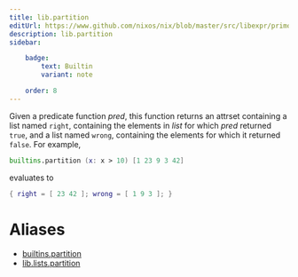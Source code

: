 ```yaml
---
title: lib.partition
editUrl: https://www.github.com/nixos/nix/blob/master/src/libexpr/primops.cc
description: lib.partition
sidebar:

    badge:
        text: Builtin
        variant: note

    order: 8
---
```


Given a predicate function *pred*, this function returns an
attrset containing a list named `right`, containing the elements
in *list* for which *pred* returned `true`, and a list named
`wrong`, containing the elements for which it returned
`false`. For example,

```nix
builtins.partition (x: x > 10) [1 23 9 3 42]
```

evaluates to

```nix
{ right = [ 23 42 ]; wrong = [ 1 9 3 ]; }
```


# Aliases

- [builtins.partition](reference/builtins/builtins-partition)
- [lib.lists.partition](reference/lib/lists/lib-lists-partition)


